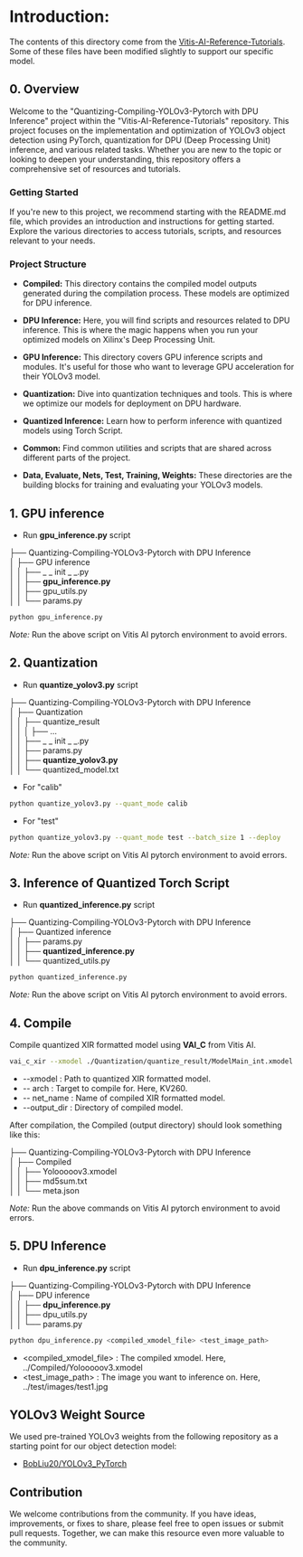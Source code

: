 # Introduction:
The contents of this directory come from the [Vitis-AI-Reference-Tutorials](https://github.com/LogicTronix/Vitis-AI-Reference-Tutorials/tree/main). Some of these files have been modified slightly to support our specific model.


## 0. Overview

Welcome to the "Quantizing-Compiling-YOLOv3-Pytorch with DPU Inference" project within the "Vitis-AI-Reference-Tutorials" repository. This project focuses on the implementation and optimization of YOLOv3 object detection using PyTorch, quantization for DPU (Deep Processing Unit) inference, and various related tasks. Whether you are new to the topic or looking to deepen your understanding, this repository offers a comprehensive set of resources and tutorials.

### Getting Started
If you're new to this project, we recommend starting with the README.md file, which provides an introduction and instructions for getting started. Explore the various directories to access tutorials, scripts, and resources relevant to your needs.

### Project Structure
- **Compiled:** This directory contains the compiled model outputs generated during the compilation process. These models are optimized for DPU inference.

- **DPU Inference:** Here, you will find scripts and resources related to DPU inference. This is where the magic happens when you run your optimized models on Xilinx's Deep Processing Unit.

- **GPU Inference:** This directory covers GPU inference scripts and modules. It's useful for those who want to leverage GPU acceleration for their YOLOv3 model.

- **Quantization:** Dive into quantization techniques and tools. This is where we optimize our models for deployment on DPU hardware.

- **Quantized Inference:** Learn how to perform inference with quantized models using Torch Script.

- **Common:** Find common utilities and scripts that are shared across different parts of the project.

- **Data, Evaluate, Nets, Test, Training, Weights:** These directories are the building blocks for training and evaluating your YOLOv3 models.

## 1. GPU inference
* Run **gpu_inference.py** script

├── Quantizing-Compiling-YOLOv3-Pytorch with DPU Inference\
│   ├── GPU inference\
│   │   ├── _ _ init _ _.py\
│   │   ├── **gpu_inference.py**\
│   │   ├── gpu_utils.py\
│   │   └── params.py

```bash
python gpu_inference.py
```
*Note:* Run the above script on Vitis AI pytorch environment to avoid errors.

## 2. Quantization
* Run **quantize_yolov3.py** script

├── Quantizing-Compiling-YOLOv3-Pytorch with DPU Inference\
│   ├── Quantization\
│   │   ├── quantize_result\
│   │   │   ├── ...\
│   │   ├── _ _ init _ _.py\
│   │   ├── params.py\
│   │   ├── **quantize_yolov3.py**\
│   │   └── quantized_model.txt

* For "calib"
```bash
python quantize_yolov3.py --quant_mode calib
```
* For "test"
```bash
python quantize_yolov3.py --quant_mode test --batch_size 1 --deploy
```
*Note:* Run the above script on Vitis AI pytorch environment to avoid errors.

## 3. Inference of Quantized Torch Script
* Run **quantized_inference.py** script

├── Quantizing-Compiling-YOLOv3-Pytorch with DPU Inference\
│   ├── Quantized inference\
│   │   ├── params.py\
│   │   ├── **quantized_inference.py**\
│   │   └── quantized_utils.py

```bash
python quantized_inference.py
```
*Note:* Run the above script on Vitis AI pytorch environment to avoid errors.

## 4. Compile
Compile quantized XIR formatted model using **VAI_C** from Vitis AI.

```bash
vai_c_xir --xmodel ./Quantization/quantize_result/ModelMain_int.xmodel --arch /opt/vitis_ai/compiler/arch/DPUCZDX8G/KV260/arch.json --net_name Yolooooov3 --output_dir ./Compiled_Yolov3
```

* --xmodel : Path to quantized XIR formatted model.
* -- arch : Target to compile for. Here, KV260.
* -- net_name : Name of compiled XIR formatted model.
* --output_dir : Directory of compiled model.

After compilation, the Compiled (output directory) should look something like this:

├── Quantizing-Compiling-YOLOv3-Pytorch with DPU Inference\
│   ├── Compiled\
│   │   ├── Yolooooov3.xmodel\
│   │   ├── md5sum.txt\
│   │   └── meta.json

*Note:* Run the above commands on Vitis AI pytorch environment to avoid errors.

## 5. DPU Inference
* Run **dpu_inference.py** script

├── Quantizing-Compiling-YOLOv3-Pytorch with DPU Inference\
│   ├── DPU inference\
│   │   ├── **dpu_inference.py**\
│   │   ├── dpu_utils.py\
│   │   └── params.py

```bash
python dpu_inference.py <compiled_xmodel_file> <test_image_path>
```
* <compiled_xmodel_file> : The compiled xmodel. Here, ../Compiled/Yolooooov3.xmodel
* <test_image_path> : The image you want to inference on. Here, ../test/images/test1.jpg

## YOLOv3 Weight Source
We used pre-trained YOLOv3 weights from the following repository as a starting point for our object detection model:

- [BobLiu20/YOLOv3_PyTorch](https://github.com/BobLiu20/YOLOv3_PyTorch)


## Contribution
We welcome contributions from the community. If you have ideas, improvements, or fixes to share, please feel free to open issues or submit pull requests. Together, we can make this resource even more valuable to the community.
